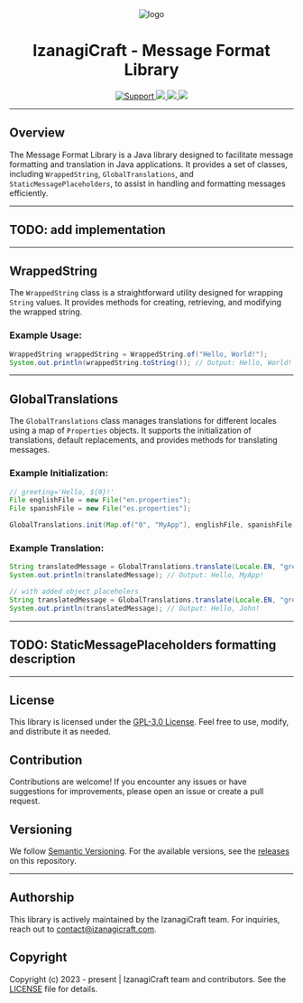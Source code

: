 <div align="center">
    <img src="https://avatars.githubusercontent.com/u/153524152?s=220" alt="logo">
</div>
<div align="center">
    <h1>IzanagiCraft - Message Format Library</h1>
    <a href="https://discord.izanagicraft.com/">
        <img src="https://img.shields.io/discord/1183768311851388958.svg?colorB=Blue&logo=discord&label=Support+%26+Community&style=for-the-badge" alt="Support">
    </a>
    <a href="https://github.com/IzanagiCraft/message-format/issues">
        <img src="https://img.shields.io/github/issues/IzanagiCraft/message-format.svg?style=for-the-badge">
    </a>
    <a href="https://www.gnu.org/licenses/gpl-3.0">
        <img src="https://img.shields.io/badge/License-GPLv3-blue.svg?style=for-the-badge">
    </a>
    <a href="https://openjdk.org/projects/jdk/17/">
        <img src="https://img.shields.io/badge/Java-%3E%3D%2017-brightgreen?style=for-the-badge">
    </a>
</div>

---

## Overview

The Message Format Library is a Java library designed to facilitate message formatting and translation in Java applications. It provides a set of classes,
including `WrappedString`, `GlobalTranslations`, and `StaticMessagePlaceholders`, to assist in handling and formatting messages efficiently.

---

## TODO: add implementation

---

## WrappedString

The `WrappedString` class is a straightforward utility designed for wrapping `String` values. It provides methods for creating, retrieving, and modifying the wrapped string.

### Example Usage:

```java
WrappedString wrappedString = WrappedString.of("Hello, World!");
System.out.println(wrappedString.toString()); // Output: Hello, World!
```

---

## GlobalTranslations

The `GlobalTranslations` class manages translations for different locales using a map of `Properties` objects. It supports the initialization of translations, default replacements, and
provides methods for translating messages.

### Example Initialization:

```java
// greeting='Hello, ${0}!'
File englishFile = new File("en.properties");
File spanishFile = new File("es.properties");

GlobalTranslations.init(Map.of("0", "MyApp"), englishFile, spanishFile);
```

### Example Translation:

```java
String translatedMessage = GlobalTranslations.translate(Locale.EN, "greeting");
System.out.println(translatedMessage); // Output: Hello, MyApp!

// with added object placeholers
String translatedMessage = GlobalTranslations.translate(Locale.EN, "greeting", "John");
System.out.println(translatedMessage); // Output: Hello, John!
```

---

## TODO: StaticMessagePlaceholders formatting description

---

## License

This library is licensed under the [GPL-3.0 License](https://www.gnu.org/licenses/gpl-3.0.txt). Feel free to use, modify, and distribute it as needed.

## Contribution

Contributions are welcome! If you encounter any issues or have suggestions for improvements, please open an issue or create a pull request.

## Versioning

We follow [Semantic Versioning](https://semver.org/). For the available versions, see the [releases](https://github.com/IzanagiCraft/message-format/releases) on this repository.

---

## Authorship

This library is actively maintained by the IzanagiCraft team. For inquiries, reach out to [contact@izanagicraft.com](mailto:contact@izanagicraft.com).

## Copyright

Copyright (c) 2023 - present | IzanagiCraft team and contributors. See the [LICENSE](./LICENSE) file for details.
